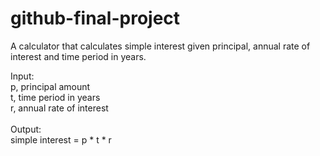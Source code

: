# github-final-project

A calculator that calculates simple interest given principal, annual rate of interest and time period in years. 

Input: <br> 
  p, principal amount <br> 
  t, time period in years <br> 
  r, annual rate of interest <br> <br> 
Output: <br> 
  simple interest = p * t * r
